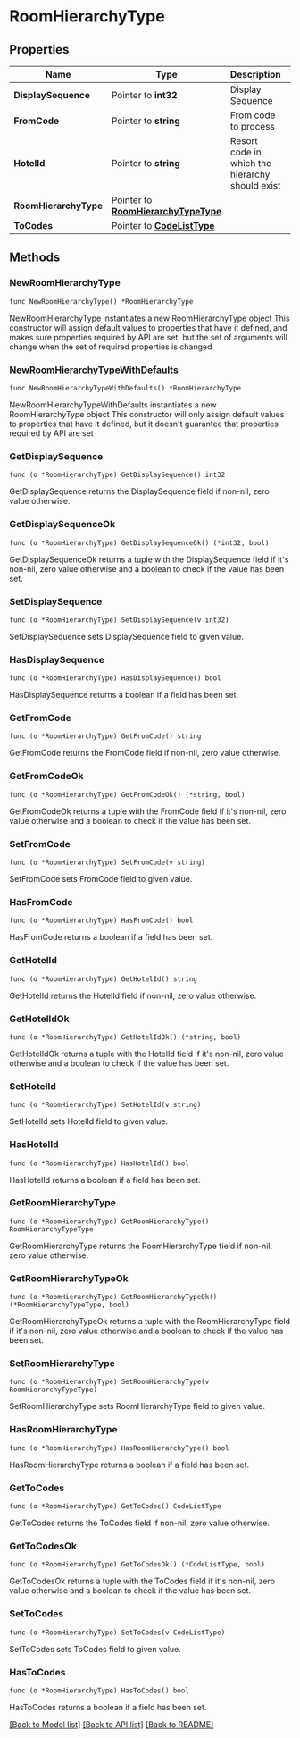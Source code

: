 # RoomHierarchyType

## Properties

Name | Type | Description | Notes
------------ | ------------- | ------------- | -------------
**DisplaySequence** | Pointer to **int32** | Display Sequence | [optional] 
**FromCode** | Pointer to **string** | From code to process | [optional] 
**HotelId** | Pointer to **string** | Resort code in which the hierarchy should exist | [optional] 
**RoomHierarchyType** | Pointer to [**RoomHierarchyTypeType**](RoomHierarchyTypeType.md) |  | [optional] 
**ToCodes** | Pointer to [**CodeListType**](CodeListType.md) |  | [optional] 

## Methods

### NewRoomHierarchyType

`func NewRoomHierarchyType() *RoomHierarchyType`

NewRoomHierarchyType instantiates a new RoomHierarchyType object
This constructor will assign default values to properties that have it defined,
and makes sure properties required by API are set, but the set of arguments
will change when the set of required properties is changed

### NewRoomHierarchyTypeWithDefaults

`func NewRoomHierarchyTypeWithDefaults() *RoomHierarchyType`

NewRoomHierarchyTypeWithDefaults instantiates a new RoomHierarchyType object
This constructor will only assign default values to properties that have it defined,
but it doesn't guarantee that properties required by API are set

### GetDisplaySequence

`func (o *RoomHierarchyType) GetDisplaySequence() int32`

GetDisplaySequence returns the DisplaySequence field if non-nil, zero value otherwise.

### GetDisplaySequenceOk

`func (o *RoomHierarchyType) GetDisplaySequenceOk() (*int32, bool)`

GetDisplaySequenceOk returns a tuple with the DisplaySequence field if it's non-nil, zero value otherwise
and a boolean to check if the value has been set.

### SetDisplaySequence

`func (o *RoomHierarchyType) SetDisplaySequence(v int32)`

SetDisplaySequence sets DisplaySequence field to given value.

### HasDisplaySequence

`func (o *RoomHierarchyType) HasDisplaySequence() bool`

HasDisplaySequence returns a boolean if a field has been set.

### GetFromCode

`func (o *RoomHierarchyType) GetFromCode() string`

GetFromCode returns the FromCode field if non-nil, zero value otherwise.

### GetFromCodeOk

`func (o *RoomHierarchyType) GetFromCodeOk() (*string, bool)`

GetFromCodeOk returns a tuple with the FromCode field if it's non-nil, zero value otherwise
and a boolean to check if the value has been set.

### SetFromCode

`func (o *RoomHierarchyType) SetFromCode(v string)`

SetFromCode sets FromCode field to given value.

### HasFromCode

`func (o *RoomHierarchyType) HasFromCode() bool`

HasFromCode returns a boolean if a field has been set.

### GetHotelId

`func (o *RoomHierarchyType) GetHotelId() string`

GetHotelId returns the HotelId field if non-nil, zero value otherwise.

### GetHotelIdOk

`func (o *RoomHierarchyType) GetHotelIdOk() (*string, bool)`

GetHotelIdOk returns a tuple with the HotelId field if it's non-nil, zero value otherwise
and a boolean to check if the value has been set.

### SetHotelId

`func (o *RoomHierarchyType) SetHotelId(v string)`

SetHotelId sets HotelId field to given value.

### HasHotelId

`func (o *RoomHierarchyType) HasHotelId() bool`

HasHotelId returns a boolean if a field has been set.

### GetRoomHierarchyType

`func (o *RoomHierarchyType) GetRoomHierarchyType() RoomHierarchyTypeType`

GetRoomHierarchyType returns the RoomHierarchyType field if non-nil, zero value otherwise.

### GetRoomHierarchyTypeOk

`func (o *RoomHierarchyType) GetRoomHierarchyTypeOk() (*RoomHierarchyTypeType, bool)`

GetRoomHierarchyTypeOk returns a tuple with the RoomHierarchyType field if it's non-nil, zero value otherwise
and a boolean to check if the value has been set.

### SetRoomHierarchyType

`func (o *RoomHierarchyType) SetRoomHierarchyType(v RoomHierarchyTypeType)`

SetRoomHierarchyType sets RoomHierarchyType field to given value.

### HasRoomHierarchyType

`func (o *RoomHierarchyType) HasRoomHierarchyType() bool`

HasRoomHierarchyType returns a boolean if a field has been set.

### GetToCodes

`func (o *RoomHierarchyType) GetToCodes() CodeListType`

GetToCodes returns the ToCodes field if non-nil, zero value otherwise.

### GetToCodesOk

`func (o *RoomHierarchyType) GetToCodesOk() (*CodeListType, bool)`

GetToCodesOk returns a tuple with the ToCodes field if it's non-nil, zero value otherwise
and a boolean to check if the value has been set.

### SetToCodes

`func (o *RoomHierarchyType) SetToCodes(v CodeListType)`

SetToCodes sets ToCodes field to given value.

### HasToCodes

`func (o *RoomHierarchyType) HasToCodes() bool`

HasToCodes returns a boolean if a field has been set.


[[Back to Model list]](../README.md#documentation-for-models) [[Back to API list]](../README.md#documentation-for-api-endpoints) [[Back to README]](../README.md)


